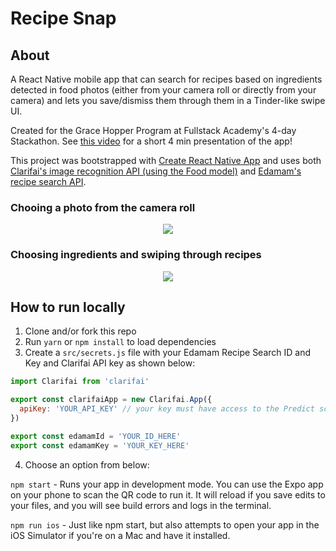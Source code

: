 # Recipe Snap

## About
A React Native mobile app that can search for recipes based on ingredients detected in food photos (either from your camera roll or directly from your camera) and lets you save/dismiss them through them in a Tinder-like swipe UI.

Created for the Grace Hopper Program at Fullstack Academy's 4-day Stackathon. See [this video](https://www.youtube.com/watch?v=7tiQ34W5pU8) for a short 4 min presentation of the app!

This project was bootstrapped with [Create React Native App](https://github.com/react-community/create-react-native-app) and uses both [Clarifai's image recognition API (using the Food model)](https://clarifai.com/) and [Edamam's recipe search API](https://developer.edamam.com/edamam-recipe-api).

### Chooing a photo from the camera roll
<p align="center">
  <img src="https://media.giphy.com/media/aBicAH7wlPWO4/giphy.gif">
</p>

### Choosing ingredients and swiping through recipes
<p align="center">
  <img src="https://media.giphy.com/media/12hVJaNldTdJK0/giphy.gif">
</p>

## How to run locally
1. Clone and/or fork this repo
2. Run `yarn` or `npm install` to load dependencies
3. Create a `src/secrets.js` file with your Edamam Recipe Search ID and Key and Clarifai API key as shown below:
```javascript
import Clarifai from 'clarifai'

export const clarifaiApp = new Clarifai.App({
  apiKey: 'YOUR_API_KEY' // your key must have access to the Predict scope
})

export const edamamId = 'YOUR_ID_HERE'
export const edamamKey = 'YOUR_KEY_HERE'
```

4. Choose an option from below:

`npm start` - Runs your app in development mode. You can use the Expo app on your phone to scan the QR code to run it. It will reload if you save edits to your files, and you will see build errors and logs in the terminal.

`npm run ios` - Just like npm start, but also attempts to open your app in the iOS Simulator if you're on a Mac and have it installed.
